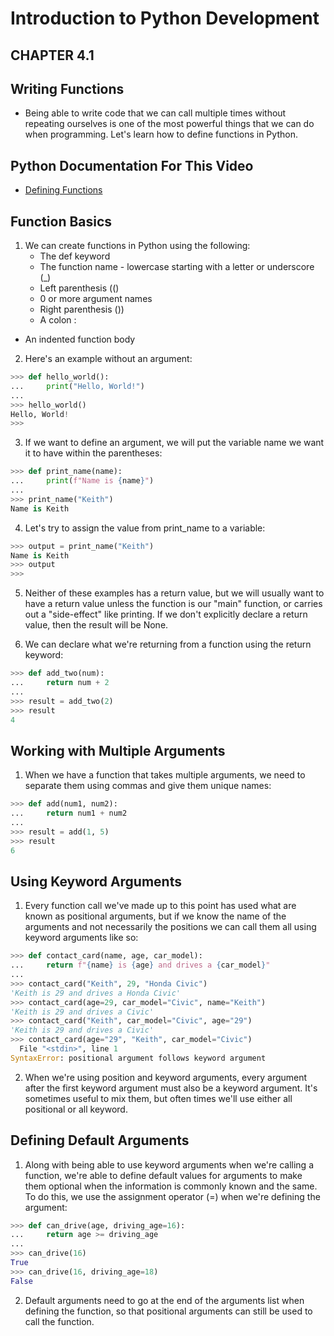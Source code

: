# Introduction to Python Development 


## CHAPTER 4.1
## Writing Functions

- Being able to write code that we can call multiple times without repeating ourselves is one of the most powerful things that we can do when programming. Let's learn how to define functions in Python.

## Python Documentation For This Video
- [Defining Functions](https://docs.python.org/3/tutorial/controlflow.html#defining-functions)

## Function Basics
1. We can create functions in Python using the following:
    - The def keyword
    - The function name - lowercase starting with a letter or     underscore (_) 
    - Left parenthesis (()
    - 0 or more argument names
    - Right parenthesis ())
    - A colon :
- An indented function body
2. Here's an example without an argument:
```python
>>> def hello_world():
...     print("Hello, World!")
...
>>> hello_world()
Hello, World!
>>>
```
3. If we want to define an argument, we will put the variable name we want it to have within the parentheses:
```python
>>> def print_name(name):
...     print(f"Name is {name}")
...
>>> print_name("Keith")
Name is Keith
```
4. Let's try to assign the value from print_name to a variable:
```python
>>> output = print_name("Keith")
Name is Keith
>>> output
>>>
```
5. Neither of these examples has a return value, but we will usually want to have a return value unless the function is our "main" function, or carries out a "side-effect" like printing. If we don't explicitly declare a return value, then the result will be None.

6. We can declare what we're returning from a function using the return keyword:
```python
>>> def add_two(num):
...     return num + 2
...
>>> result = add_two(2)
>>> result
4
```
## Working with Multiple Arguments
1. When we have a function that takes multiple arguments, we need to separate them using commas and give them unique names:
```python
>>> def add(num1, num2):
...     return num1 + num2
...
>>> result = add(1, 5)
>>> result
6
```
## Using Keyword Arguments
1. Every function call we've made up to this point has used what are known as positional arguments, but if we know the name of the arguments and not necessarily the positions we can call them all using keyword arguments like so:
```python
>>> def contact_card(name, age, car_model):
...     return f"{name} is {age} and drives a {car_model}"
...
>>> contact_card("Keith", 29, "Honda Civic")
'Keith is 29 and drives a Honda Civic'
>>> contact_card(age=29, car_model="Civic", name="Keith")
'Keith is 29 and drives a Civic'
>>> contact_card("Keith", car_model="Civic", age="29")
'Keith is 29 and drives a Civic'
>>> contact_card(age="29", "Keith", car_model="Civic")
  File "<stdin>", line 1
SyntaxError: positional argument follows keyword argument
```
2. When we're using position and keyword arguments, every argument after the first keyword argument must also be a keyword argument. It's sometimes useful to mix them, but often times we'll use either all positional or all keyword.

## Defining Default Arguments
1. Along with being able to use keyword arguments when we're calling a function, we're able to define default values for arguments to make them optional when the information is commonly known and the same. To do this, we use the assignment operator (=) when we're defining the argument:
```python
>>> def can_drive(age, driving_age=16):
...     return age >= driving_age
...
>>> can_drive(16)
True
>>> can_drive(16, driving_age=18)
False

```
2. Default arguments need to go at the end of the arguments list when defining the function, so that positional arguments can still be used to call the function.
